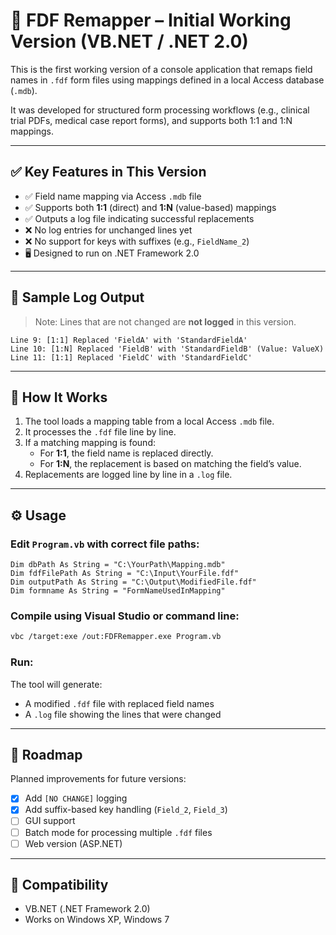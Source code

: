 
# 🧠 FDF Remapper – Initial Working Version (VB.NET / .NET 2.0)

This is the first working version of a console application that remaps field names in `.fdf` form files using mappings defined in a local Access database (`.mdb`).

It was developed for structured form processing workflows (e.g., clinical trial PDFs, medical case report forms), and supports both 1:1 and 1:N mappings.

---

## ✅ Key Features in This Version

- ✅ Field name mapping via Access `.mdb` file
- ✅ Supports both **1:1** (direct) and **1:N** (value-based) mappings
- ✅ Outputs a log file indicating successful replacements
- ❌ No log entries for unchanged lines yet
- ❌ No support for keys with suffixes (e.g., `FieldName_2`)
- 🖥️ Designed to run on .NET Framework 2.0

---

## 🧾 Sample Log Output

> Note: Lines that are not changed are **not logged** in this version.

```
Line 9: [1:1] Replaced 'FieldA' with 'StandardFieldA'
Line 10: [1:N] Replaced 'FieldB' with 'StandardFieldB' (Value: ValueX)
Line 11: [1:1] Replaced 'FieldC' with 'StandardFieldC'
```

---

## 🧪 How It Works

1. The tool loads a mapping table from a local Access `.mdb` file.
2. It processes the `.fdf` file line by line.
3. If a matching mapping is found:
   - For **1:1**, the field name is replaced directly.
   - For **1:N**, the replacement is based on matching the field’s value.
4. Replacements are logged line by line in a `.log` file.

---

## ⚙️ Usage

### Edit `Program.vb` with correct file paths:

```vbnet
Dim dbPath As String = "C:\YourPath\Mapping.mdb"
Dim fdfFilePath As String = "C:\Input\YourFile.fdf"
Dim outputPath As String = "C:\Output\ModifiedFile.fdf"
Dim formname As String = "FormNameUsedInMapping"
```

### Compile using Visual Studio or command line:

```bash
vbc /target:exe /out:FDFRemapper.exe Program.vb
```

### Run:

The tool will generate:
- A modified `.fdf` file with replaced field names
- A `.log` file showing the lines that were changed

---

## 📌 Roadmap

Planned improvements for future versions:

- [x] Add `[NO CHANGE]` logging
- [x] Add suffix-based key handling (`Field_2`, `Field_3`)
- [ ] GUI support
- [ ] Batch mode for processing multiple `.fdf` files
- [ ] Web version (ASP.NET)

---

## 🧳 Compatibility

- VB.NET (.NET Framework 2.0)
- Works on Windows XP, Windows 7
